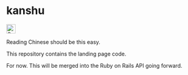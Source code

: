 kanshu
======

<a href="https://assembly.com/kanshu/bounties?utm_campaign=assemblage&utm_source=kanshu&utm_medium=repo_badge"><img src="https://asm-badger.herokuapp.com/kanshu/badges/tasks.svg" height="24px" alt="Open Tasks" /></a>

Reading Chinese should be this easy.


This repository contains the landing page code.

For now. This will be merged into the Ruby on Rails API going forward.
